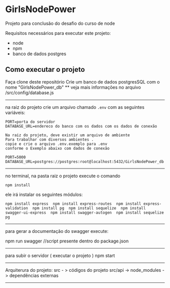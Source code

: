 # GirlsNodePower
Projeto para conclusão do desafio do curso de node


Requisitos necessários para executar este projeto: 
 - node
 - npm
 - banco de dados postgres

## Como executar o projeto 

Faça clone deste repositório
Crie um banco de dados postgresSQL com o nome "GirlsNodePower_db"
** veja mais informações no arquivo /src/config/database.js 

------

na raiz do projeto crie um arquivo chamado `.env` com as seguintes variáveis:
```
PORT=porta do servidor  
DATABASE_URL=endereco do banco com os dados com os dados de conexão  
```

```
Na raiz do projeto, deve existir um arquivo de ambiente
Para trabalhar com diversos ambientes . 
copie e crie o arquivo .env.exemplo para .env
conforme o Exemplo abaixo com dados de conexão  

PORT=5000
DATABASE_URL=postgres://postgres:root@localhost:5432/GirlsNodePower_db
```

------

no terminal, na pasta raiz o projeto  execute o comando 

```
npm install

``` 

ele irá instalar os seguintes módulos: 

``
    npm install express 
    npm install express-routes 
    npm install express-validation 
    npm install pg 
    npm install sequelize 
    npm install swagger-ui-express 
    npm install swagger-autogen 
    npm install sequelize pg 
`` 

---------------

para gerar a documentação do swagger execute: 

npm run swagger 
//script presente dentro do package.json

---------------

para subir o servidor ( executar o projeto )
npm start

--------------

Arquiterura do projeto: 
src - > códigos do projeto 
src/api -> 
node_modules -> dependências externas 

--------------